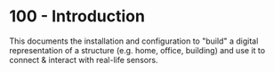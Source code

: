# 100 - Introduction

This documents the installation and configuration to "build" a digital representation of a structure (e.g. home, office, building) and use it to connect & interact with real-life sensors.
